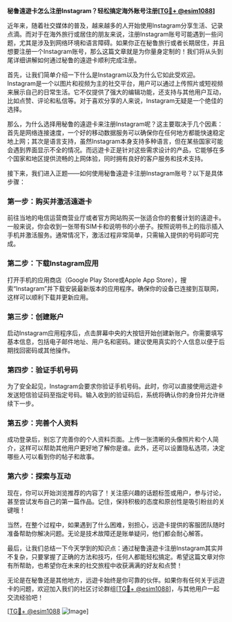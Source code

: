**秘鲁遠遊卡怎么注册Instagram？轻松搞定海外账号注册[[TG💪+ @esim1088](https://t.me/s/esim1088)]**

近年来，随着社交媒体的普及，越来越多的人开始使用Instagram分享生活、记录点滴。而对于在海外旅行或居住的朋友来说，注册Instagram账号可能遇到一些问题，尤其是涉及到网络环境和语言障碍。如果你正在秘鲁旅行或者长期居住，并且想要注册一个Instagram账号，那么这篇文章就是为你量身定制的！我们将从头到尾详细讲解如何通过秘鲁的遠遊卡顺利完成注册。

首先，让我们简单介绍一下什么是Instagram以及为什么它如此受欢迎。Instagram是一个以图片和视频为主的社交平台，用户可以通过上传照片或短视频来展示自己的日常生活。它不仅提供了强大的编辑功能，还支持与其他用户互动，比如点赞、评论和私信等。对于喜欢分享的人来说，Instagram无疑是一个绝佳的选择。

那么，为什么选择用秘鲁的遠遊卡来注册Instagram呢？这主要取决于几个因素：首先是网络连接速度，一个好的移动数据服务可以确保你在任何地方都能快速稳定地上网；其次是语言支持，虽然Instagram本身支持多种语言，但在某些国家可能会遇到界面显示不全的情况。而远遊卡正是针对这些需求设计的产品，它能够在多个国家和地区提供流畅的上网体验，同时拥有良好的客户服务和技术支持。

接下来，我们进入正题——如何使用秘鲁遠遊卡注册Instagram账号？以下是具体步骤：

### 第一步：购买并激活遠遊卡
前往当地的电信运营商营业厅或者官方网站购买一张适合你的套餐计划的遠遊卡。一般来说，你会收到一张带有SIM卡和说明书的小册子。按照说明书上的指示插入手机并激活服务。通常情况下，激活过程非常简单，只需输入提供的号码即可完成。

### 第二步：下载Instagram应用
打开手机的应用商店（Google Play Store或Apple App Store），搜索“Instagram”并下载安装最新版本的应用程序。确保你的设备已连接到互联网，这样可以顺利下载并更新应用。

### 第三步：创建账户
启动Instagram应用程序后，点击屏幕中央的大按钮开始创建新账户。你需要填写基本信息，包括电子邮件地址、用户名和密码。建议使用真实的个人信息以便于后期找回密码或其他操作。

### 第四步：验证手机号码
为了安全起见，Instagram会要求你验证手机号码。此时，你可以直接使用远遊卡发送短信验证码至指定号码。输入收到的验证码后，系统将确认你的身份并允许继续下一步。

### 第五步：完善个人资料
成功登录后，别忘了完善你的个人资料页面。上传一张清晰的头像照片和个人简介，这样可以帮助其他用户更好地了解你是谁。此外，还可以设置隐私选项，决定哪些人可以看到你的帖子和故事。

### 第六步：探索与互动
现在，你可以开始浏览推荐的内容了！关注感兴趣的话题标签或用户，参与讨论，甚至尝试发布自己的第一篇作品。记住，保持积极的态度和原创性是吸引粉丝的关键哦！

当然，在整个过程中，如果遇到了什么困难，别担心，远遊卡提供的客服团队随时准备帮助你解决问题。无论是技术故障还是账单疑问，他们都会耐心解答。

最后，让我们总结一下今天学到的知识点：通过秘鲁遠遊卡注册Instagram其实并不复杂，只要掌握了正确的方法和技巧，任何人都能轻松搞定。希望这篇文章对你有所帮助，也希望你在未来的社交旅程中收获满满的好友和点赞！

无论是在秘鲁还是其他地方，远遊卡始终是你可靠的伙伴。如果你有任何关于远遊卡的问题，欢迎加入我们的社区讨论群组[[TG💪+ @esim1088](https://t.me/s/esim1088)]，与其他用户一起交流经验吧！

[[TG💪+ @esim1088](https://t.me/s/esim1088) ![Image](https://i.postimg.cc/4NQfJmqS/Snipaste-2025-05-13-00-14-12.png)]